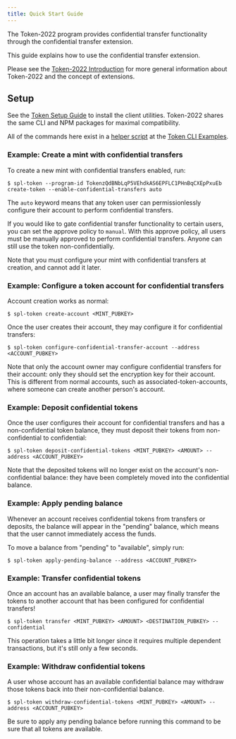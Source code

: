 ```yaml
---
title: Quick Start Guide
---
```


The Token-2022 program provides confidential transfer functionality through the
confidential transfer extension.

This guide explains how to use the confidential transfer extension.

Please see the [Token-2022 Introduction](../token-2022) for more general information
about Token-2022 and the concept of extensions.

## Setup

See the [Token Setup Guide](../token#setup) to install the client utilities.
Token-2022 shares the same CLI and NPM packages for maximal compatibility.

All of the commands here exist in a
[helper script](https://github.com/lumos-labs/lumos-program-library/tree/master/token/cli/examples/confidential-transfer.sh)
at the
[Token CLI Examples](https://github.com/lumos-labs/lumos-program-library/tree/master/token/cli/examples).

### Example: Create a mint with confidential transfers

To create a new mint with confidential transfers enabled, run:

```console
$ spl-token --program-id TokenzQdBNbLqP5VEhdkAS6EPFLC1PHnBqCXEpPxuEb create-token --enable-confidential-transfers auto
```

The `auto` keyword means that any token user can permissionlessly configure their
account to perform confidential transfers.

If you would like to gate confidential transfer functionality to certain users,
you can set the approve policy to `manual`. With this approve policy, all users
must be manually approved to perform confidential transfers. Anyone can still use
the token non-confidentially.

Note that you must configure your mint with confidential transfers at creation,
and cannot add it later.

### Example: Configure a token account for confidential transfers

Account creation works as normal:

```console
$ spl-token create-account <MINT_PUBKEY>
```

Once the user creates their account, they may configure it for confidential transfers:

```console
$ spl-token configure-confidential-transfer-account --address <ACCOUNT_PUBKEY>
```

Note that only the account owner may configure confidential transfers for their
account: only they should set the encryption key for their account. This is
different from normal accounts, such as associated-token-accounts, where someone
can create another person's account.

### Example: Deposit confidential tokens

Once the user configures their account for confidential transfers and has a
non-confidential token balance, they must deposit their tokens from non-confidential
to confidential:

```console
$ spl-token deposit-confidential-tokens <MINT_PUBKEY> <AMOUNT> --address <ACCOUNT_PUBKEY>
```

Note that the deposited tokens will no longer exist on the account's non-confidential
balance: they have been completely moved into the confidential balance.

### Example: Apply pending balance

Whenever an account receives confidential tokens from transfers or deposits, the
balance will appear in the "pending" balance, which means that the user cannot
immediately access the funds.

To move a balance from "pending" to "available", simply run:

```console
$ spl-token apply-pending-balance --address <ACCOUNT_PUBKEY>
```

### Example: Transfer confidential tokens

Once an account has an available balance, a user may finally transfer the tokens
to another account that has been configured for confidential transfers!

```console
$ spl-token transfer <MINT_PUBKEY> <AMOUNT> <DESTINATION_PUBKEY> --confidential
```

This operation takes a little bit longer since it requires multiple dependent
transactions, but it's still only a few seconds.

### Example: Withdraw confidential tokens

A user whose account has an available confidential balance may withdraw those
tokens back into their non-confidential balance.

```console
$ spl-token withdraw-confidential-tokens <MINT_PUBKEY> <AMOUNT> --address <ACCOUNT_PUBKEY>
```

Be sure to apply any pending balance before running this command to be sure that
all tokens are available.
